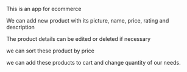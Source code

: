 This is an app for ecommerce

We can add new product with its picture, name, price, rating and description

The product details can be edited or deleted if necessary

we can sort these product by price

we can add these products to cart and change quantity of our needs.
